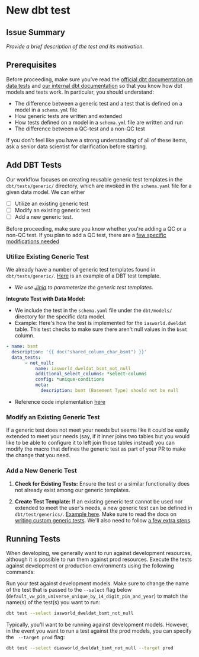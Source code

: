 # New dbt test

## Issue Summary

_Provide a brief description of the test and its motivation._

## Prerequisites

Before proceeding, make sure you've read the [official dbt documentation on data tests](https://docs.getdbt.com/docs/build/data-tests) and [our internal dbt documentation](https://github.com/ccao-data/data-architecture/blob/master/dbt/README.md) so that you know how dbt models and tests work. In particular, you should understand:

* The difference between a generic test and a test that is defined on a model in a `schema.yml` file
* How generic tests are written and extended
* How tests defined on a model in a `schema.yml` file are written and run
* The difference between a QC-test and a non-QC test

If you don't feel like you have a strong understanding of all of these items, ask a senior data scientist for clarification before starting.


## Add DBT Tests

Our workflow focuses on creating reusable generic test templates in the `dbt/tests/generic/` directory, which are invoked in the `schema.yaml` file for a given data model.
We can either
- [ ] Utilize an existing generic test
- [ ] Modify an existing generic test
- [ ] Add a new generic test.

Before proceeding, make sure you know whether you're adding a QC or a non-QC test. If you plan to add a QC test, there are a [few specific modifications needed](https://github.com/ccao-data/data-architecture/blob/master/dbt/README.md#adding-qc-tests) 

### Utilize Existing Generic Test

We already have a number of generic test templates found in `dbt/tests/generic/`. [Here](https://github.com/ccao-data/data-architecture/blob/master/dbt/tests/generic/test_unique_combination_of_columns.sql) is an example of a DBT test template.
   - _We use [Jinja](https://jinja.palletsprojects.com/en/3.1.x/templates/) to parameterize the generic test templates._

**Integrate Test with Data Model:**
   - We include the test in the `schema.yaml` file under the `dbt/models/` directory for the specific data model.
   - Example: Here's how the test is implemented for the `iasworld.dweldat` table. This test checks to make sure there aren't null values in the `bsmt` column.

 ```yaml
 - name: bsmt
   description: '{{ doc("shared_column_char_bsmt") }}'
   data_tests:
        - not_null:
            name: iasworld_dweldat_bsmt_not_null
            additional_select_columns: *select-columns
            config: *unique-conditions
            meta:
              description: bsmt (Basement Type) should not be null
 ```
   - Reference code implementation [here](https://github.com/ccao-data/data-architecture/blob/bce7ae1f78c9858a937192ab009c4f873f671917/dbt/models/iasworld/schema/iasworld.dweldat.yml#L93)

### Modify an Existing Generic Test

If a generic test does not meet your needs but seems like it could be easily extended to meet your needs (say, if it inner
joins two tables but you would like to be able to configure it to left join those tables instead) you can modify the macro
that defines the generic test as part of your PR to make the change that you need.

### Add a New Generic Test

1. **Check for Existing Tests:** Ensure the test or a similar functionality does not already exist among our generic templates. 

2. **Create Test Template:** If an existing generic test cannot be used nor extended to meet the user's needs, a new generic test can be defined in `dbt/test/generics/`. [Example here](https://github.com/ccao-data/data-architecture/blob/master/dbt/tests/generic/test_unique_combination_of_columns.sql). Make sure to read the docs on [writing custom generic tests](https://docs.getdbt.com/best-practices/writing-custom-generic-tests). We'll also need to follow [a few extra steps](https://github.com/ccao-data/data-architecture/tree/master/dbt#choosing-a-generic-test)





## Running Tests

When developing, we generally want to run against development resources, although it is possible to run them against prod resources. Execute the tests against development or production environments using the following commands:

Run your test against development models. Make sure to change the name of the test that is passed to the `--select` flag below (`default_vw_pin_universe_unique_by_14_digit_pin_and_year`) to match the name(s) of the test(s) you want to run:

```bash
dbt test --select iasworld_dweldat_bsmt_not_null
```

Typically, you'll want to be running against development models. However, in the event you want to run a test against the prod models, you can specify the ` --target prod` flag:

```bash
dbt test --select diasworld_dweldat_bsmt_not_null --target prod
```


